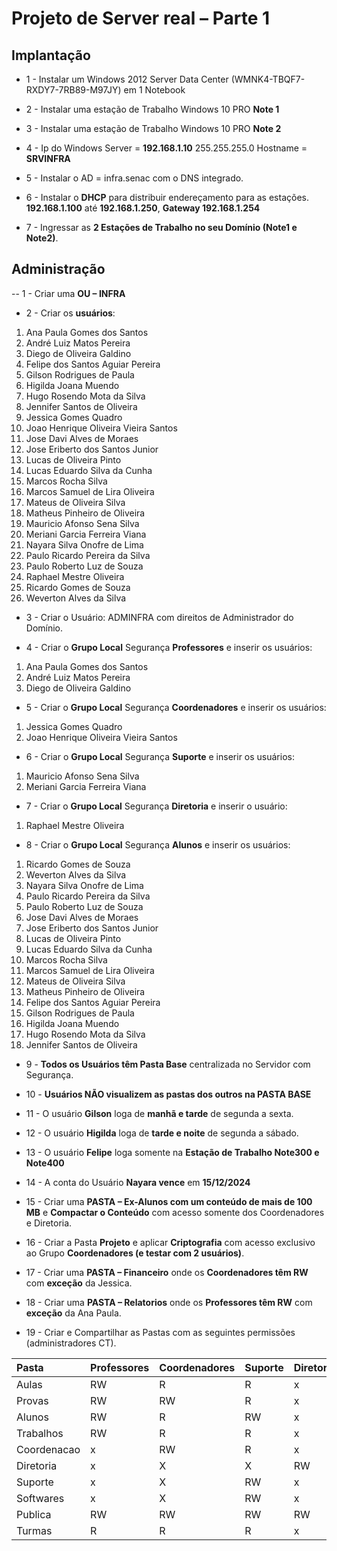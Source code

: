 # Projeto de Server real – Parte 1

## Implantação

- 1 -	Instalar um Windows 2012 Server Data Center (WMNK4-TBQF7-RXDY7-7RB89-M97JY) em 1 Notebook

- 2 -	Instalar uma estação de Trabalho Windows 10 PRO **Note 1**

- 3 -	Instalar uma estação de Trabalho Windows 10 PRO **Note 2**

- 4 -	Ip do Windows Server = **192.168.1.10** 255.255.255.0 Hostname = **SRVINFRA**

- 5 -	Instalar o AD = infra.senac com o DNS integrado.

- 6 -	Instalar o **DHCP** para distribuir endereçamento para as estações. **192.168.1.100** até **192.168.1.250**, **Gateway 192.168.1.254**

- 7 -	Ingressar as **2 Estações de Trabalho no seu Domínio (Note1 e Note2)**.

## Administração

-- 1 -	Criar uma **OU – INFRA**
  
- 2 -	Criar os **usuários**:
1.	Ana Paula Gomes dos Santos
2.	André Luiz Matos Pereira
3.	Diego de Oliveira Galdino
4.	Felipe dos Santos Aguiar Pereira
5.	Gilson Rodrigues de Paula
6.	Higilda Joana Muendo
7.	Hugo Rosendo Mota da Silva
8.	Jennifer Santos de Oliveira
9.	Jessica Gomes Quadro
10.	Joao Henrique Oliveira Vieira Santos
11.	Jose Davi Alves de Moraes
12.	Jose Eriberto dos Santos Junior
13.	Lucas de Oliveira Pinto
14.	Lucas Eduardo Silva da Cunha
15.	Marcos Rocha Silva
16.	Marcos Samuel de Lira Oliveira
17.	Mateus de Oliveira Silva
18.	Matheus Pinheiro de Oliveira
19.	Mauricio Afonso Sena Silva
20.	Meriani Garcia Ferreira Viana
21.	Nayara Silva Onofre de Lima
22.	Paulo Ricardo Pereira da Silva
23.	Paulo Roberto Luz de Souza
24.	Raphael Mestre Oliveira
25.	Ricardo Gomes de Souza
26.	Weverton Alves da Silva

- 3 -	Criar o Usuário: ADMINFRA com direitos de Administrador do Domínio.

- 4 -	Criar o **Grupo Local** Segurança **Professores** e inserir os usuários:  
1.	Ana Paula Gomes dos Santos
2.	André Luiz Matos Pereira
3.	Diego de Oliveira Galdino

- 5 -	Criar o **Grupo Local** Segurança **Coordenadores** e inserir os usuários:  
1.	Jessica Gomes Quadro
2.	Joao Henrique Oliveira Vieira Santos

- 6 -	Criar o **Grupo Local** Segurança **Suporte** e inserir os usuários:  
1.	Mauricio Afonso Sena Silva
2.	Meriani Garcia Ferreira Viana

- 7 -	Criar o **Grupo Local** Segurança **Diretoria** e inserir o usuário:  
1.	Raphael Mestre Oliveira

- 8 -	Criar o **Grupo Local** Segurança **Alunos** e inserir os usuários:  
1.	Ricardo Gomes de Souza
2.	Weverton Alves da Silva
3.	Nayara Silva Onofre de Lima
4.	Paulo Ricardo Pereira da Silva
5.	Paulo Roberto Luz de Souza
6.	Jose Davi Alves de Moraes
7.	Jose Eriberto dos Santos Junior
8.	Lucas de Oliveira Pinto
9.	Lucas Eduardo Silva da Cunha
10.	Marcos Rocha Silva
11.	Marcos Samuel de Lira Oliveira
12.	Mateus de Oliveira Silva
13.	Matheus Pinheiro de Oliveira
14.	Felipe dos Santos Aguiar Pereira
15.	Gilson Rodrigues de Paula
16.	Higilda Joana Muendo
17.	Hugo Rosendo Mota da Silva
18.	Jennifer Santos de Oliveira

- 9 -	**Todos os Usuários têm Pasta Base** centralizada no Servidor com Segurança.

- 10 -	**Usuários NÃO visualizem as pastas dos outros na PASTA BASE**

- 11 -	O usuário **Gilson** loga de **manhã e tarde** de segunda a sexta.

- 12 -	O usuário **Higilda** loga de **tarde e noite** de segunda a sábado.

- 13 -	O usuário **Felipe** loga somente na **Estação de Trabalho Note300 e Note400**

- 14 -	A conta do Usuário **Nayara vence** em **15/12/2024**

- 15 -	Criar uma **PASTA – Ex-Alunos com um conteúdo de mais de 100 MB** e **Compactar o Conteúdo** com acesso somente dos Coordenadores e Diretoria.

- 16 -	Criar a Pasta **Projeto** e aplicar **Criptografia** com acesso exclusivo ao Grupo **Coordenadores (e testar com 2 usuários)**.  

- 17 -	Criar uma **PASTA – Financeiro** onde os **Coordenadores têm RW** com **exceção** da Jessica.

- 18 -	Criar uma **PASTA – Relatorios** onde os **Professores têm RW** com **exceção** da Ana Paula.

- 19 -	Criar e Compartilhar as Pastas com as seguintes permissões (administradores CT).


|	Pasta	|	Professores	|	Coordenadores	|	Suporte	|	Diretoria	|	Alunos	|
|	:--	|	:--	|	:--	|	:--	|	:--	|	:--	|
|	Aulas	|	RW	|	R	|	R	|	x	|	R	|
|	Provas	|	RW	|	RW	|	R	|	x	|	x	|
|	Alunos	|	RW	|	R	|	RW	|	x	|	RW	|
|	Trabalhos	|	RW	|	R	|	R	|	x	|	RW	|
|	Coordenacao	|	x	|	RW	|	R	|	x	|	x	|
|	Diretoria	|	x	|	X	|	X	|	RW	|	x	|
|	Suporte	|	x	|	X	|	RW	|	x	|	x	|
|	Softwares	|	x	|	X	|	RW	|	x	|	x	|
|	Publica	|	RW	|	RW	|	RW	|	RW	|	RW	|
|	Turmas	|	R	|	R	|	R	|	x	|	RW	|
